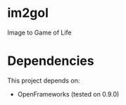 # im2gol
Image to Game of Life

# Dependencies
This project depends on:
- OpenFrameworks (tested on 0.9.0)

